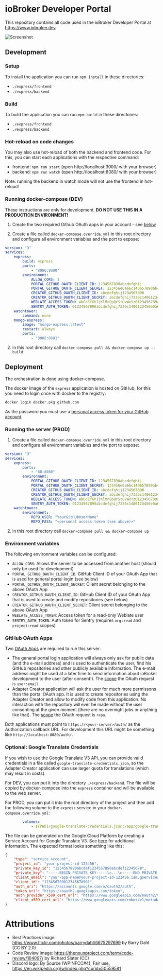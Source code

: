 # ioBroker Developer Portal

This repository contains all code used in the ioBroker Developer Portal at https://www.iobroker.dev

![Screenshot](screenshot.png)

## Development

### Setup

To install the application you can run `npm install` in these directories:

-   `./express/frontend`
-   `./express/backend`

### Build

To build the application you can run `npm build` in these directories:

-   `./express/frontend`
-   `./express/backend`

### Hot-reload on code changes

You may also use hot-reload of both the backend and frontend code.
For this, you can start each applications with the respective command:

-   frontend: `npm run start` (open http://localhost:3000/ with your browser)
-   backend: `npm run watch` (open http://localhost:8080/ with your browser)

Note: running the backend in watch mode will not use the frontend in hot-reload!

### Running docker-compose (DEV)

These instructions are only for development.
**DO NOT USE THIS IN A PRODUCTION ENVIRONMENT!**

1. Create the two required Github OAuth apps in your account - see [below](#github-oauth-apps)

1. Create a file called `docker-compose.override.yml` in this root directory and configure all environment variables and the port to expose:

```yml
version: "3"
services:
    express:
        build: express
        ports:
            - "8080:8080"
        environment:
            ALLOW_CORS: 1
            PORTAL_GITHUB_OAUTH_CLIENT_ID: 1234567890abcdefghij
            PORTAL_GITHUB_OAUTH_CLIENT_SECRET: 123456e0a66c140657890abcdefghij7236c1406
            CREATOR_GITHUB_OAUTH_CLIENT_ID: abcdefghij1234567890
            CREATOR_GITHUB_OAUTH_CLIENT_SECRET: abcdefghij7236c1406123456e0a66c140657890
            WEBLATE_ACCESS_TOKEN: AbCdEfGhIjKlMnOpQrStUvWxYz0123456789aBcD
            SENTRY_AUTH_TOKEN: 01234567890abcdefghij7236c1406123456e0a66c140657890abcef01234567
    watchtower:
        command: none
    mongo-express:
        image: "mongo-express:latest"
        restart: always
        ports:
            - "8088:8081"
```

2. In this root directory call `docker-compose pull && docker-compose up --build`

## Deployment

The orchestration is done using docker-compose.

The docker image of the `express` application is hosted on GitHub, for this you need to login once with docker to the registry:

```bash
docker login docker.pkg.github.com
```

As the password you must use a [personal access token for your GitHub account](https://github.com/settings/tokens).

### Running the server (PROD)

1. Create a file called `docker-compose.override.yml` in this root directory and configure all environment variables and the port to expose:

```yml
version: "3"
services:
    express:
        ports:
            - "80:8080"
        environment:
            PORTAL_GITHUB_OAUTH_CLIENT_ID: 1234567890abcdefghij
            PORTAL_GITHUB_OAUTH_CLIENT_SECRET: 123456e0a66c140657890abcdefghij7236c1406
            CREATOR_GITHUB_OAUTH_CLIENT_ID: abcdefghij1234567890
            CREATOR_GITHUB_OAUTH_CLIENT_SECRET: abcdefghij7236c1406123456e0a66c140657890
            WEBLATE_ACCESS_TOKEN: AbCdEfGhIjKlMnOpQrStUvWxYz0123456789aBcD
            SENTRY_AUTH_TOKEN: 01234567890abcdefghij7236c1406123456e0a66c140657890abcef01234567
    watchtower:
        environment:
            REPO_USER: "YourGitHubUserName"
            REPO_PASS: "<personal access token (see above)>"
```

2. In this root directory call `docker-compose pull && docker-compose up`

### Environment variables

The following environment variables can be configured:

-   `ALLOW_CORS`: Allows the server to be accessed from another host (should only be used for development)
-   `PORTAL_GITHUB_OAUTH_CLIENT_ID`: GitHub Client ID of your OAuth App that is used for general portal login (see below)
-   `PORTAL_GITHUB_OAUTH_CLIENT_SECRET`: Client secret belonging to the above OAuth App
-   `CREATOR_GITHUB_OAUTH_CLIENT_ID`: GitHub Client ID of your OAuth App that is used to create and modify repositories (see below)
-   `CREATOR_GITHUB_OAUTH_CLIENT_SECRET`: Client secret belonging to the above OAuth App
-   `WEBLATE_ACCESS_TOKEN`: Access token for a read-only Weblate user
-   `SENTRY_AUTH_TOKEN`: Auth token for Sentry (requires `org:read` and `project:read` scopes)

### GitHub OAuth Apps

Two [OAuth Apps](https://github.com/settings/applications/new) are required to run this server:

-   The general portal login application will always only ask for public data (and the e-mail address) and is used to authenticate the user, find his GitHub repositories and other publicly available information. The e-mail address might be used at a later time to send information about ioBroker development to the user (after consent!). The [scope](https://docs.github.com/en/developers/apps/scopes-for-oauth-apps) the OAuth request is `user:email`.
-   Adapter Creator application will ask the user for much more permissons than the portal OAuth app. It is used to create repositories using the Adapter Creator and allow to modify code from this application. No interaction with the repository will ever be made without the user consenting at the given moment (there are no overnight jobs or anything like that). The [scope](https://docs.github.com/en/developers/apps/scopes-for-oauth-apps) the OAuth request is `repo`.

Both applications must point to `https://<your-server>/auth/` as the Authorization callback URL. For development this URL might be something like `http://localhost:8080/auth/`.

### Optional: Google Translate Credentials

If you wish to use the Google Translate V3 API, you can provide valid credentials in a file called `google-translate-credentials.json`, so the Adapter Creator application can use larger quota for translations (which may result in costs).

For DEV, you can put it into the directory `./express/backend`. The file will be copied by docker-compose into the `express` container and will be available to the web server.

For PROD, you can put it into the root directory of the project and then add the following volume to the `express` service in your `docker-compose.override.yml`:

<!-- prettier-ignore -->
```yml
        volumes:
            - ${PWD}/google-translate-credentials.json:/app/google-translate-credentials.json
```

The file can be generated on the Google Cloud Platform by creating a Service Account for Google Translate V3. See [here](https://cloud.google.com/translate/docs/setup) for additional information. The expected format looks something like this:

```json
{
	"type": "service_account",
	"project_id": "your-project-id-123456",
	"private_key_id": "1234567890abcdef1234567890abcdef12345678",
	"private_key": "-----BEGIN PRIVATE KEY-----\n...\n-----END PRIVATE KEY-----\n",
	"client_email": "your-app-name@your-project-id-123456.iam.gserviceaccount.com",
	"client_id": "123456789012345678901",
	"auth_uri": "https://accounts.google.com/o/oauth2/auth",
	"token_uri": "https://oauth2.googleapis.com/token",
	"auth_provider_x509_cert_url": "https://www.googleapis.com/oauth2/v1/certs",
	"client_x509_cert_url": "https://www.googleapis.com/robot/v1/metadata/x509/your-app-name%40your-project-id-123456.iam.gserviceaccount.com"
}
```

# Attributions

-   Best Practices image: https://www.flickr.com/photos/barrydahl/6675297699 by Barry Dahl (CC BY 2.0)
-   Code Review image: https://thenounproject.com/term/code-review/104097/ by Richard Slater (CC)
-   Discord logo: By Source (WP:NFCC#4), Fair use, https://en.wikipedia.org/w/index.php?curid=50559581
